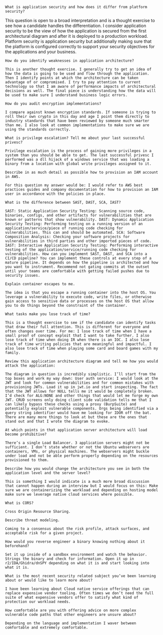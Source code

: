 
    What is application security and how does it differ from platform security?

This question is open to a broad interpretation and is a thought exercise to see how a candidate handles the differentiation. I consider application security to be the view of how the application is secured from the first architectural diagram and after it is deployed to a production workload. Platform security is application security but additionally making sure that the platform is configured correctly to support your security objectives for the applications and your business.

    How do you identify weaknesses in application architecture?

    This is another thought exercise. I generally try to get an idea of how the data is going to be used and flow through the application. Then I identify points at which the architecture can be taken advantage of or compromised. I try to pay attention to current technology so that I am aware of performance impacts of architectural decisions as well. The final piece is understanding how the data will be used to make sure I understand business logic errors.

    How do you audit encryption implementations?

    I compare against known encryption standards. If someone is trying to roll their own crypto in this day and age I point them directly to industry standards that have been reviewed by someone much smarter than me. I also look at common implementations to make sure we are using the standards correctly.

    What is privilege escalation? Tell me about your last successful privesc?

    Privilege escalation is the process of gaining more privileges in a system than you should be able to get. The last successful privesc I performed was a dll hijack of a windows service that was loading a binary from a location with global write privileges assigned to it.

    Describe in as much detail as possible how to provision an IAM account in AWS.

    For this question my answer would be: I would refer to AWS best practices guides and company documentation for how to provision an IAM user in accordance with the policies in place.

    What is the difference between SAST, DAST, SCA, IAST?

    SAST: Static Application Security Testing: Scanning source code, binaries, configs, and other artifacts for vulnerabilities that are known or patterns that show vulnerability. DAST: Dynamic Application Security Testing: Performing testing on a running version of an application/service/piece of running code checking for vulnerabilities. This can and should be automated. SCA: Software Composition Analysis: Checking your software projects for vulnerabilities in third parties and other imported pieces of code. IAST: Interactive Application Security Testing: Performing interactive testing of the application/service/running code checking for vulnerabilities. How can you implement SAST, DAST, and SCA into a CI/CD pipeline? You can implement these controls at every step of a mature pipeline. It depends on how the pipeline is architected and how you want to instrument. Recommend not gating commits at the outset until your teams are comfortable with getting failed pushes due to security issues.

    Explain container escapes to me.

    The idea is that you escape a running container into the host OS. You leverage a vulnerability to execute code, write files, or otherwise gain access to sensitive data or processes on the host OS that allow you to do things beyond the constraint of the container.

    What tasks make you lose track of time?

    This is a thought exercise to see if the candidate can identify tasks that draw their full attention. This is different for everyone and often changes over time. For me: I lose track of time when I have a small proof of concept exploit that I want to take further. I also lose track of time when doing IR when there is an IOC. I also lose track of time writing policies that are meaningful and impactful. I also lose track of time when playing some card and board games with my family.

    Review this application architecture diagram and tell me how you would attack the application:

    The diagram in question is incredibly simplistic. I’ll start from the top boxes and work my way down: User auth service: I would look at the JWT and look for common vulnerabilities and for common mistakes with provisioning JWTs. Load it up in jwt.io and start inspecting. The fact that the JWT allows for NULL tells me it would be completely broken. I’d check for ALG:NONE and other things that would let me forge my own JWT. CRUD screens only doing client side validation tells me that I can likely bypass these checks using a proxy (BurpSuite) and potentially exploit vulnerable components. Orgs being identified via a query string identifier would have me looking for IDOR off the bat. There are many more things to look at but these are the ones that stand out and that I wrote the diagram to evoke.

    At which points in that application server architecture will load become prohibitive?

    There’s a single Load Balancer. 3 application servers might not be sufficient. I don’t state whether or not the Ubuntu webservers are containers, VMs, or physical machines. The webservers might buckle under load and not be able perform properly depending on the resources provisioned to them.

    Describe how you would change the architecture you see in both the application level and the server level?

    This is something I would indicate is a much more broad discussion that cannot happen during an interview but I would focus on this: Make sure we are containerizing the workload and depending on hosting model make sure we leverage native cloud services where possible.

    What is CORS?

    Cross Origin Resource Sharing.

    Describe threat modeling.

    Coming to a consensus about the risk profile, attack surfaces, and acceptable risk for a given project.

    How would you reverse engineer a binary knowing nothing about it beforehand?

    Set it up inside of a sandbox environment and watch the behavior. Strings the binary and check for information. Open it up in r2/IDA/Ghidra/dnSPY depending on what it is and start looking into what it is.

    What is the most recent security related subject you’ve been learning about or would like to learn more about?

    I have been learning about Cloud native service offerings that can replace expensive vendor tooling. Often times we don’t need the full suite of what expensive vendors offer to satisfy what kind of protection our workload needs.

    How comfortable are you with offering advice on more complex vulnerable code paths that other engineers are unsure about?

    Depending on the language and implementation I waver between comfortable and extremely comfortable.
